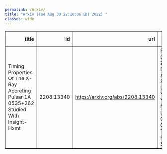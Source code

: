 ```yaml
---
permalink: /Arxiv/
title: "Arxiv (Tue Aug 30 22:10:06 EDT 2022) "
classes: wide
---
```

<table border="1" class="dataframe">
  <thead>
    <tr style="text-align: right;">
      <th>title</th>
      <th>id</th>
      <th>url</th>
      <th>authors</th>
      <th>Local Authors</th>
    </tr>
  </thead>
  <tbody>
    <tr>
      <td>Timing Properties Of The X-Ray Accreting Pulsar 1A 0535+262 Studied With   Insight-Hxmt</td>
      <td>2208.13340</td>
      <td><a href="https://arxiv.org/abs/2208.13340" target="_blank">https://arxiv.org/abs/2208.13340</a></td>
      <td>P. J. Wang, L. D. Kong, S. Zhang, V. Doroshenko, A. Santangelo, L. Ji, E. S. Yorgancioglu, Y. P. Chen, S. N. Zhang, J. L. Qu, M. Y. Ge, J. Li, Z. Chang, L. Tao, J. Q. Peng, Q. C. Shui</td>
      <td>Jung-Tsung Li</td>
    </tr>
  </tbody>
</table>